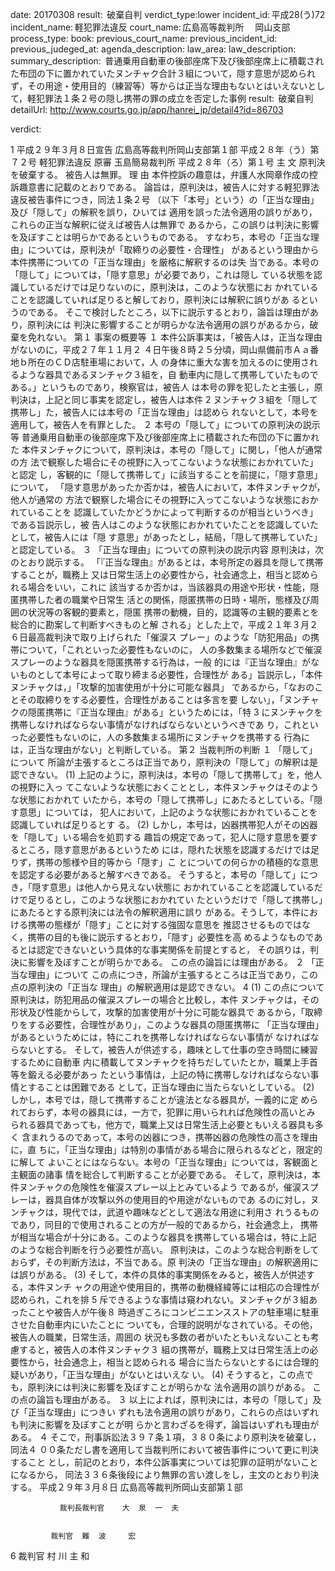 
date: 20170308
result:  破棄自判
verdict_type:lower
incident_id: 平成28(う)72
incident_name: 軽犯罪法違反
court_name: 広島高等裁判所 　岡山支部
process_type:
book: 
previous_court_name:
previous_incident_id:
previous_judeged_at:
agenda_description: 
law_area: 
law_description: 
summary_description:  普通乗用自動車の後部座席下及び後部座席上に積載された布団の下に置かれていたヌンチャク合計３組について，隠す意思が認められず，その用途・使用目的（練習等）等からは正当な理由もないとはいえないとして，軽犯罪法１条２号の隠し携帯の罪の成立を否定した事例
result:  破棄自判
detailUrl: http://www.courts.go.jp/app/hanrei_jp/detail4?id=86703

verdict:

1 
平成２９年３月８日宣告 広島高等裁判所岡山支部第１部 
平成２８年（う）第７２号 軽犯罪法違反 
原審 玉島簡易裁判所 平成２８年（ろ）第１号 
               主          文 
原判決を破棄する。 
被告人は無罪。 
            理          由 
本件控訴の趣意は，弁護人水岡章作成の控訴趣意書に記載のとおりである。 
 論旨は，原判決は，被告人に対する軽犯罪法違反被告事件につき，同法１条２号
（以下「本号」という）の「正当な理由」及び「隠して」の解釈を誤り，ひいては
適用を誤った法令適用の誤りがあり，これらの正当な解釈に従えば被告人は無罪で
あるから，この誤りは判決に影響を及ぼすことは明らかであるというものである。
すなわち，本号の「正当な理由」については，原判決が「取締りの必要性・合理性」
があるという理由から本件携帯についての「正当な理由」を厳格に解釈するのは失
当である。本号の「隠して」については，「隠す意思」が必要であり，これは隠し
ている状態を認識しているだけでは足りないのに，原判決は，このような状態にお
かれていることを認識していれば足りると解しており，原判決には解釈に誤りがあ
るというのである。 
そこで検討したところ，以下に説示するとおり，論旨は理由があり，原判決には
判決に影響することが明らかな法令適用の誤りがあるから，破棄を免れない。 
第１ 事案の概要等 
 １ 本件公訴事実は，「被告人は，正当な理由がないのに，平成２７年１１月２
４日午後８時２５分頃，岡山県備前市Ａａ番地ｂ所在のＣＤ店駐車場において，人
の身体に重大な害を加えるのに使用されるような器具であるヌンチャク３組を，自
動車内に隠して携帯していたものである。」というものであり，検察官は，被告人
は本号の罪を犯したと主張し，原判決は，上記と同じ事実を認定し，被告人は本件
2 
ヌンチャク３組を「隠して携帯し」た，被告人には本号の「正当な理由」は認めら
れないとして，本号を適用して，被告人を有罪とした。 
２ 本号の「隠して」についての原判決の説示等 
普通乗用自動車の後部座席下及び後部座席上に積載された布団の下に置かれた
本件ヌンチャクについて，原判決は，本号の「隠して」に関し，「他人が通常の方
法で観察した場合にその視野に入ってこないような状態におかれていた」と認定
し，客観的に「隠して携帯して」に該当することを前提に，「隠す意思」について，
「隠す意思があったか否かは，被告人において，本件ヌンチャクが，他人が通常の
方法で観察した場合にその視野に入ってこないような状態におかれていることを
認識していたかどうかによって判断するのが相当というべき」である旨説示し，被
告人はこのような状態におかれていたことを認識していたとして，被告人には「隠
す意思」があったとし，結局，「隠して携帯していた」と認定している。 
３ 「正当な理由」についての原判決の説示内容 
原判決は，次のとおり説示する。 
「『正当な理由』があるとは，本号所定の器具を隠して携帯することが，職務上
又は日常生活上の必要性から，社会通念上，相当と認められる場合をいい，これに
該当するか否かは，当該器具の用途や形状・性能，隠匿携帯した者の職業や日常生
活との関係，隠匿携帯の日時・場所，態様及び周囲の状況等の客観的要素と，隠匿
携帯の動機，目的，認識等の主観的要素とを総合的に勘案して判断すべきものと解
される」とした上で，平成２１年３月２６日最高裁判決で取り上げられた「催涙ス
プレー」のような「防犯用品」の携帯について，「これといった必要性もないのに，
人の多数集まる場所などで催涙スプレーのような器具を隠匿携帯する行為は，一般
的には『正当な理由』がないものとして本号によって取り締まる必要性，合理性が
ある」旨説示し，「本件ヌンチャクは，」「攻撃的加害使用が十分に可能な器具」
であるから，「なおのことその取締りをする必要性，合理性があることは多言を要
しない」，「ヌンチャクの隠匿携帯に『正当な理由』がある」というためには，「特
3 
にヌンチャクを携帯しなければならない事情がなければならないというべきであ
り，これといった必要性もないのに，人の多数集まる場所にヌンチャクを携帯する
行為には，正当な理由がない」と判断している。 
第２ 当裁判所の判断 
１ 「隠して」について 
所論が主張するところは正当であり，原判決の「隠して」の解釈は是認できない。 
(1) 上記のように，原判決は，本号の「隠して携帯して」を，他人の視野に入っ
てこないような状態におくこととし，本件ヌンチャクはそのような状態におかれて
いたから，本号の「隠して携帯し」にあたるとしている。「隠す意思」については，
犯人において，上記のような状態におかれていることを認識していれば足りるとす
る。 
(2) しかし，本号は，凶器携帯犯人がその凶器を「隠して」いる場合を処罰する
趣旨の規定であって，犯人に隠す意思を要するところ，隠す意思があるというため
には，隠れた状態を認識するだけでは足りず，携帯の態様や目的等から「隠す」こ
とについての何らかの積極的な意思を認定する必要があると解すべきである。 
そうすると，本号の「隠して」につき，「隠す意思」は他人から見えない状態に
おかれていることを認識しているだけで足りるとし，このような状態におかれてい
たというだけで「隠して携帯し」にあたるとする原判決には法令の解釈適用に誤り
がある。そうして，本件における携帯の態様が「隠す」ことに対する強固な意思を
推認させるものではなく，携帯の目的も後に説示するとおり，「隠す」必要性を高
めるようなものであるとは認定できないという具体的な事実関係を前提とすると，
その誤りは，判決に影響を及ぼすことが明らかである。 
この点の論旨には理由がある。 
２ 「正当な理由」について 
この点につき，所論が主張するところは正当であり，この点の原判決の「正当な
理由」の解釈適用は是認できない。 
4 
(1) この点について原判決は，防犯用品の催涙スプレーの場合と比較し，本件
ヌンチャクは，その形状及び性能からして，攻撃的加害使用が十分に可能な器具で
あるから，「取締りをする必要性，合理性があり」，このような器具の隠匿携帯に
「正当な理由」があるというためには，特にこれを携帯しなければならない事情が
なければならないとする。 
そして，被告人が供述する，趣味として仕事の空き時間に練習するために自動車
内に積載してヌンチャクを持ちだしていたとか，職業上手首等を鍛える必要があっ
たという事情は，上記の特に携帯しなければならない事情とすることは困難である
として，正当な理由に当たらないとしている。 
(2) しかし，本号では，隠して携帯することが違法となる器具が，一義的に定
められておらず，本号の器具には，一方で，犯罪に用いられれば危険性の高いとみ
られる器具であっても，他方で，職業上又は日常生活上必要ともいえる器具も多く
含まれうるのであって，本号の凶器につき，携帯凶器の危険性の高さを理由に，直
ちに，「正当な理由」は特別の事情がある場合に限られるなどと，限定的に解して
よいことにはならない。本号の「正当な理由」については，客観面と主観面の諸事
情を総合して判断することが必要である。 
そして，原判決は，本件ヌンチャクの危険性を催涙スプレー以上とみているよう
であるが，催涙スプレーは，器具自体が攻撃以外の使用目的や用途がないものであ
るのに対し，ヌンチャクは，現代では，武道や趣味などとして適法な用途に利用さ
れうるものであり，同目的で使用されることの方が一般的であるから，社会通念上，
携帯が相当な場合が十分にある。このような器具を携帯している場合は，特に上記
のような総合判断を行う必要性が高い。 
原判決は，このような総合判断をしておらず，その判断方法は，不当である。原
判決の「正当な理由」の解釈適用には誤りがある。 
(3) そして，本件の具体的事実関係をみると，被告人が供述する，本件ヌンチ
ャクの用途や使用目的，携帯の動機経緯等には相応の合理性が認められ，これを排
5 
斥できるような事情は窺われない。ヌンチャクが３組あったことや被告人が午後８
時過ぎころにコンビニエンスストアの駐車場に駐車させた自動車内にいたことに
ついても，合理的説明がなされている。その他，被告人の職業，日常生活，周囲の
状況も多数の者がいたともいえないことも考慮すると，被告人の本件ヌンチャク３
組の携帯が，職務上又は日常生活上の必要性から，社会通念上，相当と認められる
場合に当たらないとするには合理的疑いがあり，「正当な理由」がないとはいえな
い。 
(4) そうすると，この点でも，原判決には判決に影響を及ぼすことが明らかな
法令適用の誤りがある。 
この点の論旨も理由がある。 
３ 以上によれば，原判決には，本号の「隠して」及び「正当な理由」につきい
ずれも法令適用の誤りがあり，これらの点はいずれも判決に影響を及ぼすことが明
らかと言わざるを得ず，論旨はいずれも理由がある。 
４ そこで，刑事訴訟法３９７条１項，３８０条により原判決を破棄し，同法４
００条ただし書を適用して当裁判所において被告事件について更に判決すること
とし，前記のとおり，本件公訴事実については犯罪の証明がないことになるから，
同法３３６条後段により無罪の言い渡しをし，主文のとおり判決する。 
   平成２９年３月８日 
          広島高等裁判所岡山支部第１部 
 
               裁判長裁判官    大  泉  一  夫 
 
 
             裁判官  難  波     宏 
 
 
6 
             裁判官  村  川  主  和 

                    